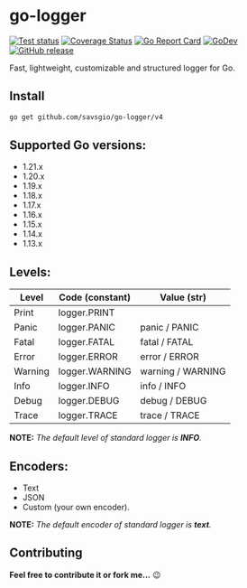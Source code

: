 # go-logger

[![Test status](https://github.com/savsgio/go-logger/actions/workflows/test.yml/badge.svg?branch=master)](https://github.com/savsgio/go-logger/actions?workflow=test)
[![Coverage Status](https://coveralls.io/repos/github/savsgio/go-logger/badge.svg?branch=master)](https://coveralls.io/github/savsgio/go-logger?branch=master)
[![Go Report Card](https://goreportcard.com/badge/github.com/savsgio/go-logger/v4)](https://goreportcard.com/report/github.com/savsgio/go-logger/v4)
[![GoDev](https://img.shields.io/badge/go.dev-reference-007d9c?logo=go&logoColor=white)](https://pkg.go.dev/github.com/savsgio/go-logger/v4)
[![GitHub release](https://img.shields.io/github/release/savsgio/go-logger.svg)](https://github.com/savsgio/go-logger/releases)

Fast, lightweight, customizable and structured logger for Go.

## Install

```bash
go get github.com/savsgio/go-logger/v4
```

## Supported Go versions:

- 1.21.x
- 1.20.x
- 1.19.x
- 1.18.x
- 1.17.x
- 1.16.x
- 1.15.x
- 1.14.x
- 1.13.x

## Levels:

| Level   | Code (constant) | Value (str)       |
| ------- | --------------- | ----------------- |
| Print   | logger.PRINT    |                   |
| Panic   | logger.PANIC    | panic / PANIC     |
| Fatal   | logger.FATAL    | fatal / FATAL     |
| Error   | logger.ERROR    | error / ERROR     |
| Warning | logger.WARNING  | warning / WARNING |
| Info    | logger.INFO     | info / INFO       |
| Debug   | logger.DEBUG    | debug / DEBUG     |
| Trace   | logger.TRACE    | trace / TRACE     |

**NOTE:** _The default level of standard logger is **INFO**._

## Encoders:

- Text
- JSON
- Custom (your own encoder).

**NOTE:** _The default encoder of standard logger is **text**._

## Contributing

**Feel free to contribute it or fork me...** :wink:
